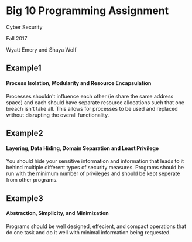 # Big 10 Programming Assignment

Cyber Security 

Fall 2017

Wyatt Emery and Shaya Wolf


## Example1
#### Process Isolation, Modularity and Resource Encapsulation
Processes shouldn't influence each other (ie share the same address space) and each should have separate resource allocations such that one breach isn't take all. This allows for processes to be used and replaced without disrupting the overall functionality. 

## Example2
#### Layering, Data Hiding, Domain Separation and Least Privilege
You should hide your sensitive information and information that leads to it behind multiple different types of security measures. Programs should be run with the minimum number of privileges and should be kept seperate from other programs. 

## Example3
#### Abstraction, Simplicity, and Minimization 
Programs should be well designed, effecient, and compact operations that do one task and do it well with minimal information being requested. 

